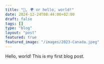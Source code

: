 ```yaml
---
title: "👋, 🌍 or hello, world!"
date: 2024-12-24T08:44:00+02:00
draft: false
tags: []
type: "blog"
layout: "post"
featured: true
featured_image: "/images/2023-Canada.jpeg"
---
```


Hello, world! This is my first blog post.
